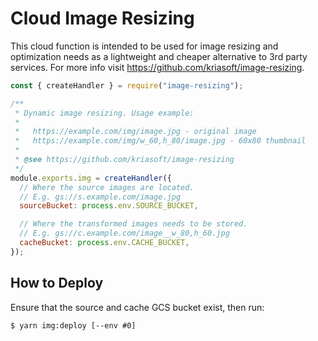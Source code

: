 # Cloud Image Resizing

This cloud function is intended to be used for image resizing and optimization
needs as a lightweight and cheaper alternative to 3rd party services. For more
info visit https://github.com/kriasoft/image-resizing.

```js
const { createHandler } = require("image-resizing");

/**
 * Dynamic image resizing. Usage example:
 *
 *   https://example.com/img/image.jpg - original image
 *   https://example.com/img/w_60,h_80/image.jpg - 60x80 thumbnail
 *
 * @see https://github.com/kriasoft/image-resizing
 */
module.exports.img = createHandler({
  // Where the source images are located.
  // E.g. gs://s.example.com/image.jpg
  sourceBucket: process.env.SOURCE_BUCKET,

  // Where the transformed images needs to be stored.
  // E.g. gs://c.example.com/image__w_80,h_60.jpg
  cacheBucket: process.env.CACHE_BUCKET,
});
```

## How to Deploy

Ensure that the source and cache GCS bucket exist, then run:

```
$ yarn img:deploy [--env #0]
```
